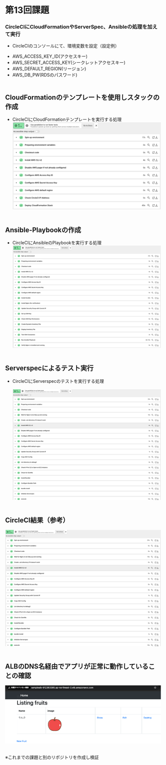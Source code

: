 # 第13回課題

### CircleCIにCloudFormationやServerSpec、Ansibleの処理を加えて実行<br>
* CircleCIのコンソールにて、環境変数を設定（設定例）<br>
- AWS_ACCESS_KEY_ID(アクセスキー)<br>
- AWS_SECRET_ACCESS_KEY(シークレットアクセスキー)<br>
- AWS_DEFAULT_REGION(リージョン)<br>
- AWS_DB_PW(RDSのパスワード)<br><br>

## CloudFormationのテンプレートを使用しスタックの作成<br>
* CircleCIにCloudFormationテンプレートを実行する処理<br>
![処理結果](images/lecture13/CloudFormation.png)<br><br>

## Ansible-Playbookの作成<br>
* CircleCIにAnsibleのPlaybookを実行する処理<br>
![処理結果](images/lecture13/Ansible.png)<br><br>

## Serverspecによるテスト実行<br>
* CircleCIにServerspecのテストを実行する処理<br>  
![処理結果](images/lecture13/Serverspec.png)<br><br>

## CircleCI結果（参考）<br>
![全体の処理結果](images/lecture13/Serverspec.png)<br><br>

## ALBのDNS名経由でアプリが正常に動作していることの確認<br>
![動作確認](images/lecture13/APP_CHECK.png)<br><br>

※これまでの課題と別のリポジトリを作成し検証  
